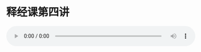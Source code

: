 # 释经课第四讲

<audio style="width: 100%;" preload="false" controls controlslist="nodownload"><source src="//file.simai.life/audio/mp3/old/16592.mp3" type="audio/mpeg">Your browser does not support the audio element.</audio>


